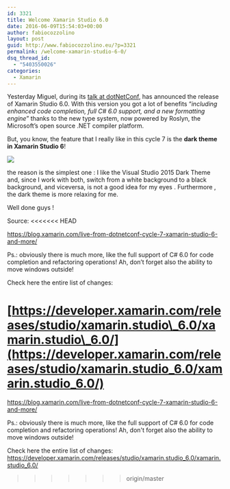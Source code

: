 ```yaml
---
id: 3321
title: Welcome Xamarin Studio 6.0
date: 2016-06-09T15:54:03+00:00
author: fabiocozzolino
layout: post
guid: http://www.fabiocozzolino.eu/?p=3321
permalink: /welcome-xamarin-studio-6-0/
dsq_thread_id:
  - "5403550026"
categories:
  - Xamarin
---
```

Yesterday Miguel, during its [talk at dotNetConf](https://channel9.msdn.com/Events/dotnetConf/2016/NET-Conf-Day-2-Keynote-Miguel-de-Icaza), has announced the release of Xamarin Studio 6.0. With this version you got a lot of benefits &#8220;_including enhanced code completion, full C# 6.0 support, and a new formatting engine_&#8221; thanks to the new type system, now powered by Roslyn, the Microsoft’s open source .NET compiler platform.

But, you know, the feature that I really like in this cycle 7 is the **dark theme in Xamarin Studio 6**!

[<img class="alignnone" src="https://i0.wp.com/s3.amazonaws.com/blog.xamarin.com/wp-content/uploads/2016/06/02143433/Dark-Theme-Xamarin-Studio.png?resize=762%2C467&#038;ssl=1" data-recalc-dims="1" />](https://blog.xamarin.com/live-from-dotnetconf-cycle-7-xamarin-studio-6-and-more/)

the reason is the simplest one : I like the Visual Studio 2015 Dark Theme and, since I work with both, switch from a white background to a black background, and viceversa, is not a good idea for my eyes . Furthermore , the dark theme is more relaxing for me.

Well done guys !

Source:
<<<<<<< HEAD
  
<https://blog.xamarin.com/live-from-dotnetconf-cycle-7-xamarin-studio-6-and-more/>

Ps.: obviously there is much more, like the full support of C# 6.0 for code completion and refactoring operations! Ah, don&#8217;t forget also the ability to move windows outside!

Check here the entire list of changes:
  
[https://developer.xamarin.com/releases/studio/xamarin.studio\_6.0/xamarin.studio\_6.0/](https://developer.xamarin.com/releases/studio/xamarin.studio_6.0/xamarin.studio_6.0/)
=======
<a href="https://blog.xamarin.com/live-from-dotnetconf-cycle-7-xamarin-studio-6-and-more/">https://blog.xamarin.com/live-from-dotnetconf-cycle-7-xamarin-studio-6-and-more/</a>

Ps.: obviously there is much more, like the full support of C# 6.0 for code completion and refactoring operations! Ah, don't forget also the ability to move windows outside!

Check here the entire list of changes:
<a href="https://developer.xamarin.com/releases/studio/xamarin.studio_6.0/xamarin.studio_6.0/">https://developer.xamarin.com/releases/studio/xamarin.studio_6.0/xamarin.studio_6.0/</a>
>>>>>>> origin/master

&nbsp;